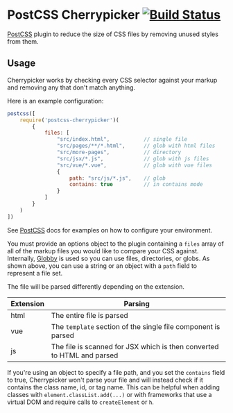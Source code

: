 # PostCSS Cherrypicker [![Build Status][ci-img]][ci]

[PostCSS] plugin to reduce the size of CSS files by removing unused styles from them.

[PostCSS]: https://github.com/postcss/postcss
[Globby]:  https://github.com/sindresorhus/globby
[ci-img]:  https://travis-ci.org/mrbbot/postcss-cherrypicker.svg
[ci]:      https://travis-ci.org/mrbbot/postcss-cherrypicker

## Usage

Cherrypicker works by checking every CSS selector against your markup and removing any that don't match
anything.

Here is an example configuration:

```js
postcss([
    require('postcss-cherrypicker')(
        {
            files: [
                "src/index.html",           // single file
                "src/pages/**/*.html",      // glob with html files
                "src/more-pages",           // directory
                "src/jsx/*.js",             // glob with js files
                "src/vue/*.vue",            // glob with vue files
                {
                    path: "src/js/*.js",    // glob
                    contains: true          // in contains mode
                }
            ]
        }
    )
])
```

See [PostCSS] docs for examples on how to configure your environment.

You must provide an options object to the plugin containing a `files` array of all of the markup files you would like to
compare your CSS against. Internally, [Globby] is used so you can use files, directories, or globs. As shown above, you
can use a string or an object with a `path` field to represent a file set.

The file will be parsed differently depending on the extension.

|Extension|Parsing|
|-|-|
|html|The entire file is parsed|
|vue|The `template` section of the single file component is parsed|
|js|The file is scanned for JSX which is then converted to HTML and parsed|

If you're using an object to specify a file path, and you set the `contains` field to true, Cherrypicker won't parse
your file and will instead check if it contains the class name, id, or tag name. This can be helpful when adding classes
with `element.classList.add(...)` or with frameworks that use a virtual DOM and require calls to `createElement` or `h`.
